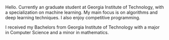 Hello.
Currently an graduate student at Georgia Institute of Technology, with a specialization on machine learning. My main focus is on algorithms and deep learning techniques.  I also enjoy competitive programming.

I received my Bachelors from Georgia Institute of Technology with a major in Computer Science and a minor in mathematics.
